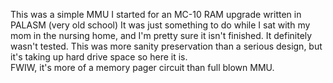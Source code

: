 This was a simple MMU I started for an MC-10 RAM upgrade written in PALASM (very old school)
It was just something to do while I sat with my mom in the nursing home,
and I'm pretty sure it isn't finished.  It definitely wasn't tested.
This was more sanity preservation than a serious design, but it's taking
up hard drive space so here it is.  
FWIW, it's more of a memory pager circuit than full blown MMU.
